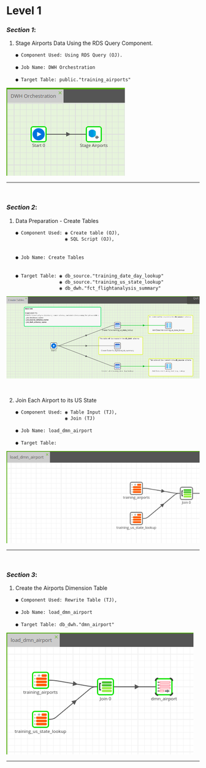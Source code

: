 # Level 1

### _Section 1_:

1. Stage Airports Data Using the RDS Query Component.
   

       ● Component Used: Using RDS Query (OJ). 

       ● Job Name: DWH Orchestration  

       ● Target Table: public."training_airports"

![img.png](img/img.png)

---
<br>

### _Section 2_:

1. Data Preparation - Create Tables


       ● Component Used: ◉ Create table (OJ), 
                         ◉ SQL Script (OJ), 


       ● Job Name: Create Tables


       ● Target Table: ◉ db_source."training_date_day_lookup"
                       ◉ db_source."training_us_state_lookup"
                       ◉ db_dwh."fct_flightanalysis_summary"


![img_1.png](img/img_1.png)

<br>

2. Join Each Airport to its US State


       ● Component Used: ◉ Table Input (TJ), 
                         ◉ Join (TJ)  

       ● Job Name: load_dmn_airport 

       ● Target Table:

![img_2.png](img/img_2.png)

---
<br>

### _Section 3_:

1. Create the Airports Dimension Table


       ● Component Used: Rewrite Table (TJ), 

       ● Job Name: load_dmn_airport 

       ● Target Table: db_dwh."dmn_airport"

![img_3.png](img/img_3.png)

---
<br>
